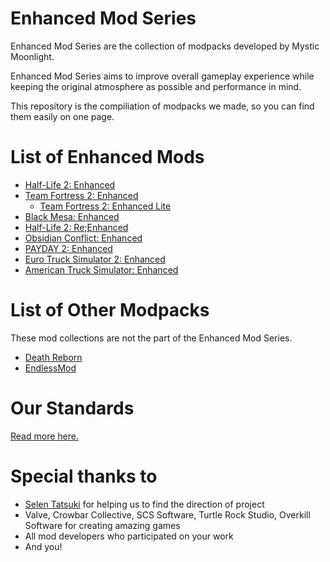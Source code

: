 # Enhanced Mod Series
Enhanced Mod Series are the collection of modpacks developed by Mystic Moonlight.

Enhanced Mod Series aims to improve overall gameplay experience while keeping the original atmosphere as possible and performance in mind.

This repository is the compiliation of modpacks we made, so you can find them easily on one page.

# List of Enhanced Mods
* [Half-Life 2: Enhanced](https://github.com/MysticMoonlight/EnhancedMod/blob/main/hl2e/README.md)
* [Team Fortress 2: Enhanced](https://github.com/MysticMoonlight/EnhancedMod/blob/main/tf2e/README.md)
    * [Team Fortress 2: Enhanced Lite](https://github.com/MysticMoonlight/EnhancedMod/blob/main/tf2e/LITE.md)
* [Black Mesa: Enhanced](https://steamcommunity.com/sharedfiles/filedetails/?id=2603092378)
* [Half-Life 2: Re;Enhanced](https://github.com/MysticMoonlight/EnhancedMod/blob/main/hl2re/README.md)
* [Obsidian Conflict: Enhanced](https://github.com/MysticMoonlight/EnhancedMod/blob/main/oce/README.md)
* [PAYDAY 2: Enhanced](https://github.com/MysticMoonlight/EnhancedMod/blob/main/p2e/README.md)
* [Euro Truck Simulator 2: Enhanced](https://steamcommunity.com/sharedfiles/filedetails/?id=2539528962)
* [American Truck Simulator: Enhanced](https://steamcommunity.com/sharedfiles/filedetails/?id=2662863110)

# List of Other Modpacks
These mod collections are not the part of the Enhanced Mod Series.

* [Death Reborn](https://steamcommunity.com/sharedfiles/filedetails/?id=2319991144)
* [EndlessMod](https://github.com/MysticMoonlight/EndlessMod)

# Our Standards
[Read more here.](https://github.com/MysticMoonlight/EnhancedMod/blob/main/STANDARD.md)

# Special thanks to
* [Selen Tatsuki](https://twitter.com/Selen_Tatsuki) for helping us to find the direction of project
* Valve, Crowbar Collective, SCS Software, Turtle Rock Studio, Overkill Software for creating amazing games
* All mod developers who participated on your work
* And you!
